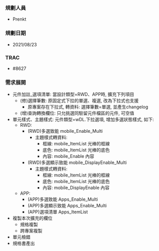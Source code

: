 ### <div id="user">規劃人員</div>
* Prenkt

### <div id="updatedate">規劃日期</div>
* 2021/08/23

### <div id="trac">TRAC</div>
* #8627 

### <div id="requirement">需求展開</div>
* 元件加註_選項清單: 當設計類型=RWD、APP時, 擴充下列項目
    * (修)選擇筆數: 原固定式下拉的單選、複選, 改為下拉式也支援
        * 原專案存在下拉式, 轉資料: 選擇筆數=單選, 並產生changelog
    * (增)查詢轉換欄位: 只允挑選同駐留元件檔區的元件, 可空值
* 單元樣式、主題樣式: 元件類型=wDL.下拉選項, 增加多選狀態樣式, 如下:
    * RWD: 
        * (RWD)多選致能   mobile_Enable_Multi
            * 主題樣式轉資料: 
                * 框線: mobile_ItemList 光棒的框線
                * 底色: mobile_ItemList 光棒的底色
                * 內容: mobile_Enable 內容
        * (RWD)多選顯示致能 mobile_DisplayEnable_Multi
            * 主題樣式轉資料: 
                * 框線: mobile_ItemList 光棒的框線
                * 底色: mobile_ItemList 光棒的底色
                * 內容: mobile_DisplayEnable 內容
    * APP:  
        * (APP)多選致能     Apps_Enable_Multi
        * (APP)多選顯示致能 Apps_Enable_Multi
        * (APP)選項清單     Apps_ItemList
* 複製本次擴充的欄位
    * 規格複製
    * 跨專案複製
* 單元檢錯
* 規格書產出
    

